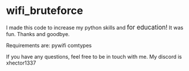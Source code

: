 # wifi_bruteforce

I made this code to increase my python skills and <big>for education!</big> It was fun. Thanks and goodbye.

Requirements are:
pywifi
comtypes



If you have any questions, feel free to be in touch with me. My discord is xhector1337
